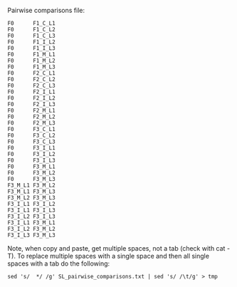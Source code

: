 Pairwise comparisons file:
```
F0      F1_C_L1
F0      F1_C_L2
F0      F1_C_L3
F0      F1_I_L2
F0      F1_I_L3
F0      F1_M_L1
F0      F1_M_L2
F0      F1_M_L3
F0      F2_C_L1
F0      F2_C_L2
F0      F2_C_L3
F0      F2_I_L1
F0      F2_I_L2
F0      F2_I_L3
F0      F2_M_L1
F0      F2_M_L2
F0      F2_M_L3
F0      F3_C_L1
F0      F3_C_L2
F0      F3_C_L3
F0      F3_I_L1
F0      F3_I_L2
F0      F3_I_L3
F0      F3_M_L1
F0      F3_M_L2
F0      F3_M_L3
F3_M_L1 F3_M_L2
F3_M_L1 F3_M_L3
F3_M_L2 F3_M_L3
F3_I_L1 F3_I_L2
F3_I_L1 F3_I_L3
F3_I_L2 F3_I_L3
F3_I_L1 F3_M_L1
F3_I_L2 F3_M_L2
F3_I_L3 F3_M_L3
```
Note, when copy and paste, get multiple spaces, not a tab (check with cat -T). To replace multiple spaces with a single space and then all single spaces with a tab do the following: 

```
sed 's/  */ /g' SL_pairwise_comparisons.txt | sed 's/ /\t/g' > tmp
```
